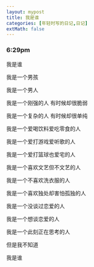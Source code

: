 ```yaml
---
layout: mypost
title: 我是谁
categories: [年轻时写的日记,日记]
extMath: false
---
```

### 6:29pm

我是谁

我是一个男孩

我是一个男人

我是一个刚强的人 有时候却很脆弱

我是一个复杂的人 有时候却很单纯

我是一个爱喝饮料爱吃零食的人

我是一个爱打游戏爱听歌的人

我是一个爱打篮球也爱宅的人

我是一个喜欢文艺但不文艺的人

我是一个不喜欢洗衣服的人

我是一个喜欢独处却害怕孤独的人

我是一个没谈过恋爱的人

我是一个想谈恋爱的人

我是一个此刻正在思考的人

但是我不知道

我是谁

